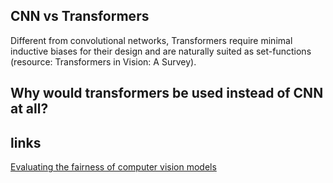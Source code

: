 ## CNN vs Transformers
Different from convolutional networks, Transformers require minimal inductive biases for their design and are naturally suited as set-functions (resource: Transformers in Vision: A Survey).
## Why would transformers be used instead of CNN at all?
## links
[Evaluating the fairness of computer vision models](https://ai.meta.com/blog/dinov2-facet-computer-vision-fairness-evaluation/?utm_source=linkedin&utm_medium=organic_social&utm_campaign=blog&utm_content=video)
